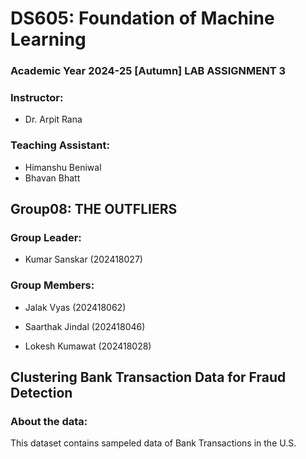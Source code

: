 # **DS605: Foundation of Machine Learning**

### Academic Year 2024-25 [Autumn] LAB ASSIGNMENT 3

### Instructor:


*   Dr. Arpit Rana

### Teaching Assistant:

*   Himanshu Beniwal
*   Bhavan Bhatt

## **Group08: THE OUTFLIERS**

### Group Leader:


*   Kumar Sanskar (202418027)

### Group Members:

*   Jalak Vyas (202418062)

*   Saarthak Jindal (202418046)
*   Lokesh Kumawat (202418028)

  
## **Clustering Bank Transaction Data for Fraud Detection**

### About the data:

This dataset contains sampeled data of Bank Transactions in the U.S.
